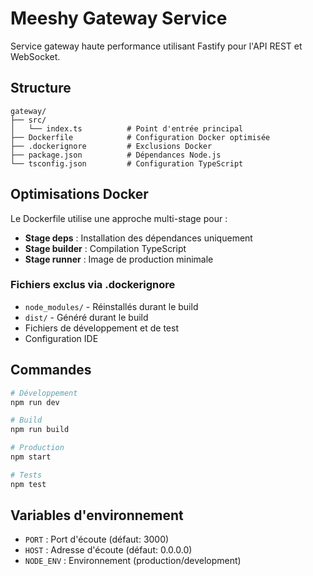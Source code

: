 # Meeshy Gateway Service

Service gateway haute performance utilisant Fastify pour l'API REST et WebSocket.

## Structure

```
gateway/
├── src/
│   └── index.ts          # Point d'entrée principal
├── Dockerfile            # Configuration Docker optimisée
├── .dockerignore         # Exclusions Docker
├── package.json          # Dépendances Node.js
└── tsconfig.json         # Configuration TypeScript
```

## Optimisations Docker

Le Dockerfile utilise une approche multi-stage pour :
- **Stage deps** : Installation des dépendances uniquement
- **Stage builder** : Compilation TypeScript 
- **Stage runner** : Image de production minimale

### Fichiers exclus via .dockerignore

- `node_modules/` - Réinstallés durant le build
- `dist/` - Généré durant le build
- Fichiers de développement et de test
- Configuration IDE

## Commandes

```bash
# Développement
npm run dev

# Build
npm run build

# Production
npm start

# Tests
npm test
```

## Variables d'environnement

- `PORT` : Port d'écoute (défaut: 3000)
- `HOST` : Adresse d'écoute (défaut: 0.0.0.0)
- `NODE_ENV` : Environnement (production/development)
